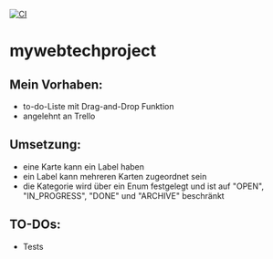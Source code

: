 [![CI](https://github.com/KochSebastianHTW/mywebtechproject/actions/workflows/ci.yml/badge.svg)](https://github.com/KochSebastianHTW/mywebtechproject/actions/workflows/ci.yml)
# mywebtechproject


## Mein Vorhaben:

* to-do-Liste mit Drag-and-Drop Funktion
* angelehnt an Trello

## Umsetzung:
* eine Karte kann ein Label haben
* ein Label kann mehreren Karten zugeordnet sein
* die Kategorie wird über ein Enum festgelegt und ist auf "OPEN", "IN_PROGRESS", "DONE" und "ARCHIVE" beschränkt

## TO-DOs:
* Tests
